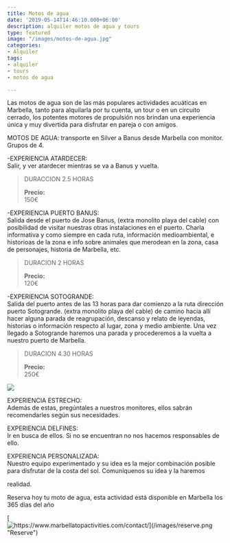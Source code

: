 ```yaml
---
title: Motos de agua
date: '2019-05-14T14:46:10.000+06:00'
description: alquiler motos de agua y tours
type: featured
image: "/images/motos-de-agua.jpg"
categories:
- Alquiler
tags:
- alquiler
- tours
- motos de agua

---
```

Las motos de agua son de las más populares actividades acuáticas en Marbella, tanto para alquilarla por tu cuenta, un tour o en un circuito cerrado, los potentes motores de propulsión nos brindan una experiencia única y muy divertida para disfrutar en pareja o con amigos.

MOTOS DE AGUA: transporte en Silver a Banus desde Marbella con monitor. Grupos de 4.

\-EXPERIENCIA ATARDECER:  
Salir, y ver atardecer mientras se va a Banus y vuelta.

> DURACCION 2.5 HORAS
>
> **Precio:**  
> 150€

\-EXPERIENCIA PUERTO BANUS:   
Salida desde el puerto de Jose Banus, (extra monolito playa del cable) con posibilidad de visitar nuestras otras instalaciones en el puerto. Charla informativa y como siempre en cada ruta, información medioambiental, e historioas de la zona e info sobre animales que merodean en la zona, casa de personajes, historia de Marbella, etc.

> DURACION 2 HORAS
>
> **Precio:**  
> 120€

\-EXPERIENCIA SOTOGRANDE:   
Salida del puerto antes de las 13 horas para dar comienzo a la ruta dirección puerto Sotogrande. (extra monolito playa del cable) de camino hacia allí hacer alguna parada de reagrupación, descanso y relato de leyendas, historias o información respecto al lugar, zona y medio ambiente. Una vez llegado a Sotogrande haremos una parada y procederemos a la vuelta a nuestro puerto de Marbella.

> DURACION 4.30 HORAS
>
> **Precio:**  
> 250€

![](/images/alquiler-moto-de-agua.jpg)

EXPERIENCIA ESTRECHO:   
Además de estas, pregúntales a nuestros monitores, ellos sabrán recomendarles según sus necesidades.

EXPERIENCIA DELFINES:  
Ir en busca de ellos. Si no se encuentran no nos hacemos responsables de ello.

EXPERIENCIA PERSONALIZADA:   
Nuestro equipo experimentado y su idea es la mejor combinación posible para disfrutar de la costa del sol. Comuníquenos su idea y la haremos

realidad.

Reserva hoy tu moto de agua, esta actividad está disponible en Marbella los 365 días del año

[![https://www.marbellatopactivities.com/contact/](/images/reserve.png "Reserve")](https://www.marbellatopactivities.com/contact/ "Reserve")